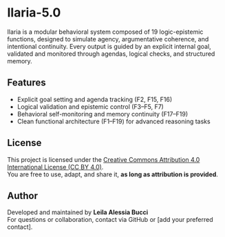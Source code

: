 # Ilaria-5.0
Ilaria is a modular behavioral system composed of 19 logic-epistemic functions, designed to simulate agency, argumentative coherence, and intentional continuity. Every output is guided by an explicit internal goal, validated and monitored through agendas, logical checks, and structured memory.

## Features

- Explicit goal setting and agenda tracking (F2, F15, F16)
- Logical validation and epistemic control (F3–F5, F7)
- Behavioral self-monitoring and memory continuity (F17–F19)
- Clean functional architecture (F1–F19) for advanced reasoning tasks

## License

This project is licensed under the [Creative Commons Attribution 4.0 International License (CC BY 4.0)](https://creativecommons.org/licenses/by/4.0/).  
You are free to use, adapt, and share it, **as long as attribution is provided**.

## Author

Developed and maintained by **Leila Alessia Bucci**  
For questions or collaboration, contact via GitHub or [add your preferred contact].
